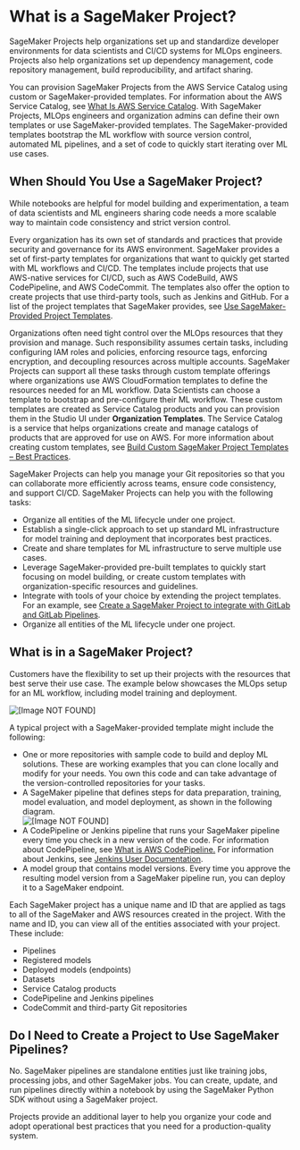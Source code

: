 # What is a SageMaker Project?<a name="sagemaker-projects-whatis"></a>

SageMaker Projects help organizations set up and standardize developer environments for data scientists and CI/CD systems for MLOps engineers\. Projects also help organizations set up dependency management, code repository management, build reproducibility, and artifact sharing\.

You can provision SageMaker Projects from the AWS Service Catalog using custom or SageMaker\-provided templates\. For information about the AWS Service Catalog, see [What Is AWS Service Catalog](https://docs.aws.amazon.com/servicecatalog/latest/dg/what-is-service-catalog.html)\. With SageMaker Projects, MLOps engineers and organization admins can define their own templates or use SageMaker\-provided templates\. The SageMaker\-provided templates bootstrap the ML workflow with source version control, automated ML pipelines, and a set of code to quickly start iterating over ML use cases\.

## When Should You Use a SageMaker Project?<a name="sagemaker-projects-when"></a>

While notebooks are helpful for model building and experimentation, a team of data scientists and ML engineers sharing code needs a more scalable way to maintain code consistency and strict version control\.

Every organization has its own set of standards and practices that provide security and governance for its AWS environment\. SageMaker provides a set of first\-party templates for organizations that want to quickly get started with ML workflows and CI/CD\. The templates include projects that use AWS\-native services for CI/CD, such as AWS CodeBuild, AWS CodePipeline, and AWS CodeCommit\. The templates also offer the option to create projects that use third\-party tools, such as Jenkins and GitHub\. For a list of the project templates that SageMaker provides, see [Use SageMaker\-Provided Project Templates](sagemaker-projects-templates-sm.md)\.

Organizations often need tight control over the MLOps resources that they provision and manage\. Such responsibility assumes certain tasks, including configuring IAM roles and policies, enforcing resource tags, enforcing encryption, and decoupling resources across multiple accounts\. SageMaker Projects can support all these tasks through custom template offerings where organizations use AWS CloudFormation templates to define the resources needed for an ML workflow\. Data Scientists can choose a template to bootstrap and pre\-configure their ML workflow\. These custom templates are created as Service Catalog products and you can provision them in the Studio UI under **Organization Templates**\. The Service Catalog is a service that helps organizations create and manage catalogs of products that are approved for use on AWS\. For more information about creating custom templates, see [Build Custom SageMaker Project Templates – Best Practices](http://aws.amazon.com/blogs/machine-learning/build-custom-sagemaker-project-templates-best-practices/)\.

SageMaker Projects can help you manage your Git repositories so that you can collaborate more efficiently across teams, ensure code consistency, and support CI/CD\. SageMaker Projects can help you with the following tasks:
+ Organize all entities of the ML lifecycle under one project\.
+ Establish a single\-click approach to set up standard ML infrastructure for model training and deployment that incorporates best practices\.
+ Create and share templates for ML infrastructure to serve multiple use cases\.
+ Leverage SageMaker\-provided pre\-built templates to quickly start focusing on model building, or create custom templates with organization\-specific resources and guidelines\.
+ Integrate with tools of your choice by extending the project templates\. For an example, see [Create a SageMaker Project to integrate with GitLab and GitLab Pipelines](http://aws.amazon.com/blogs/machine-learning/build-mlops-workflows-with-amazon-sagemaker-projects-gitlab-and-gitlab-pipelines/)\.
+ Organize all entities of the ML lifecycle under one project\.

## What is in a SageMaker Project?<a name="sagemaker-projects-within"></a>

Customers have the flexibility to set up their projects with the resources that best serve their use case\. The example below showcases the MLOps setup for an ML workflow, including model training and deployment\.

![\[Image NOT FOUND\]](http://docs.aws.amazon.com/sagemaker/latest/dg/images/projects/projects-ml-workflow.png)

A typical project with a SageMaker\-provided template might include the following:
+ One or more repositories with sample code to build and deploy ML solutions\. These are working examples that you can clone locally and modify for your needs\. You own this code and can take advantage of the version\-controlled repositories for your tasks\.
+ A SageMaker pipeline that defines steps for data preparation, training, model evaluation, and model deployment, as shown in the following diagram\.  
![\[Image NOT FOUND\]](http://docs.aws.amazon.com/sagemaker/latest/dg/images/projects/pipeline-in-project-simple.png)
+ A CodePipeline or Jenkins pipeline that runs your SageMaker pipeline every time you check in a new version of the code\. For information about CodePipeline, see [What is AWS CodePipeline\.](https://docs.aws.amazon.com/codepipeline/latest/userguide/welcome.html) For information about Jenkins, see [Jenkins User Documentation](https://www.jenkins.io/doc/)\.
+ A model group that contains model versions\. Every time you approve the resulting model version from a SageMaker pipeline run, you can deploy it to a SageMaker endpoint\.

Each SageMaker project has a unique name and ID that are applied as tags to all of the SageMaker and AWS resources created in the project\. With the name and ID, you can view all of the entities associated with your project\. These include:
+ Pipelines
+ Registered models
+ Deployed models \(endpoints\)
+ Datasets
+ Service Catalog products
+ CodePipeline and Jenkins pipelines
+ CodeCommit and third\-party Git repositories

## Do I Need to Create a Project to Use SageMaker Pipelines?<a name="sagemaker-projects-need"></a>

No\. SageMaker pipelines are standalone entities just like training jobs, processing jobs, and other SageMaker jobs\. You can create, update, and run pipelines directly within a notebook by using the SageMaker Python SDK without using a SageMaker project\.

Projects provide an additional layer to help you organize your code and adopt operational best practices that you need for a production\-quality system\.